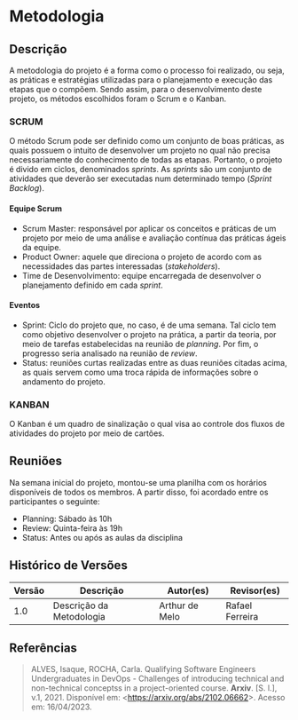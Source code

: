 # Metodologia

## Descrição 

A metodologia do projeto é a forma como o processo foi realizado, ou seja, as práticas e estratégias utilizadas para o planejamento e execução das etapas que o compõem. Sendo assim, para o desenvolvimento deste projeto, os métodos escolhidos foram o Scrum e o Kanban.

### SCRUM

O método Scrum pode ser definido como um conjunto de boas práticas, as quais possuem o intuito de desenvolver um projeto no qual não precisa necessariamente do conhecimento de todas as etapas. Portanto, o projeto é divido em ciclos, denominados *sprints*. As *sprints* são um conjunto de atividades que deverão ser executadas num determinado tempo (*Sprint Backlog*).

#### Equipe Scrum

* Scrum Master: responsável por aplicar os conceitos e práticas de um projeto por meio de uma análise e avaliação contínua das práticas ágeis da equipe.
* Product Owner: aquele que direciona o projeto de acordo com as necessidades das partes interessadas (*stakeholders*).
* Time de Desenvolvimento: equipe encarregada de desenvolver o planejamento definido em cada *sprint*.

#### Eventos

* Sprint: Ciclo do projeto que, no caso, é de uma semana. Tal ciclo tem como objetivo desenvolver o projeto na prática, a partir da teoria, por meio de tarefas estabelecidas na reunião de *planning*. Por fim, o progresso seria analisado na reunião de *review*.
* Status: reuniões curtas realizadas entre as duas reuniões citadas acima, as quais servem como uma troca rápida de informações sobre o andamento do projeto.

### KANBAN

O Kanban é um quadro de sinalização o qual visa ao controle dos fluxos de atividades do projeto por meio de cartões.

## Reuniões

Na semana inicial do projeto, montou-se uma planilha com os horários disponíveis de todos os membros. A partir disso, foi acordado entre os participantes o seguinte:

* Planning: Sábado às 10h 
* Review: Quinta-feira às 19h 
* Status: Antes ou após as aulas da disciplina

## Histórico de Versões

Versão   | Descrição | Autor(es) | Revisor(es)
--------- | ------ | ---------- | ----------
 1.0 | Descrição da Metodologia | Arthur de Melo | Rafael Ferreira

## Referências
>ALVES, Isaque, ROCHA, Carla. Qualifying Software Engineers Undergraduates in DevOps - Challenges of introducing technical and non-technical conceptss in a project-oriented course. **Arxiv**. [S. l.], v.1, 2021. Disponível em: <<https://arxiv.org/abs/2102.06662>>. Acesso em: 16/04/2023.